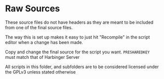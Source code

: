 Raw Sources
==========


These source files do not have headers as they are meant to be included from one of the final source files.

The way this is set up makes it easy to just hit "Recompile" in the script editor when a change has been made.

Copy and change the final source for the script you want. `PRESHAREDKEY` must match that of Harbinger Server

All scripts in this folder, and subfolders are to be considered licensed under the GPLv3 unless stated otherwise